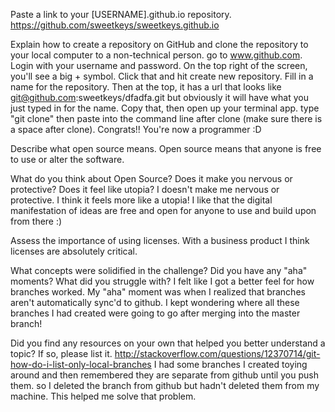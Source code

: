Paste a link to your [USERNAME].github.io repository.
https://github.com/sweetkeys/sweetkeys.github.io

Explain how to create a repository on GitHub and clone the repository to your local computer to a non-technical person.
go to www.github.com.  Login with your username and password.  On the top right of the screen, you'll see a big + symbol.  Click that and hit create new repository.  Fill in a name for the repository. Then at the top, it has a url that looks like git@github.com:sweetkeys/dfadfa.git but obviously it will have what you just typed in for the name.  Copy that, then open up your terminal app.  type "git clone" then paste into the command line after clone (make sure there is a space after clone).  Congrats!! You're now a programmer :D

Describe what open source means. 
Open source means that anyone is free to use or alter the software.

What do you think about Open Source? Does it make you nervous or protective? Does it feel like utopia?
I doesn't make me nervous or protective.  I think it feels more like a utopia!  I like that the digital manifestation of ideas are free and open for anyone to use and build upon from there :)

Assess the importance of using licenses.
With a business product I think licenses are absolutely critical.  

What concepts were solidified in the challenge? Did you have any "aha" moments? What did you struggle with?
I felt like I got a  better feel for how branches worked.  My "aha" moment was when I realized that branches aren't automatically sync'd to github.  I kept wondering where all these branches I had created were going to go after merging into the master branch!

Did you find any resources on your own that helped you better understand a topic? If so, please list it. http://stackoverflow.com/questions/12370714/git-how-do-i-list-only-local-branches
I had some branches I created toying around and then remembered they are separate from github until you push them.  so I deleted the branch from github but hadn't deleted them from my machine.  This helped me solve that problem.  